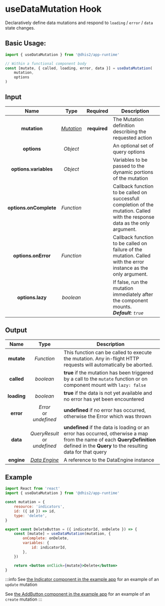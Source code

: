 # useDataMutation Hook

Declaratively define data mutations and respond to `loading` / `error` / `data` state changes.

## Basic Usage:

```jsx
import { useDataMutation } from '@dhis2/app-runtime'

// Within a functional component body
const [mutate, { called, loading, error, data }] = useDataMutation(
    mutation,
    options
)
```

## Input

|          Name          |                Type                |   Required   | Description                                                                                                                   |
| :--------------------: | :--------------------------------: | :----------: | ----------------------------------------------------------------------------------------------------------------------------- |
|      **mutation**      | [_Mutation_](../types/Mutation.md) | **required** | The Mutation definition describing the requested action                                                                       |
|      **options**       |              _Object_              |              | An optional set of query options                                                                                              |
| **options.variables**  |              _Object_              |              | Variables to be passed to the dynamic portions of the mutation                                                                |
| **options.onComplete** |             _Function_             |              | Callback function to be called on successfull completion of the mutation. Called with the response data as the only argument. |
|  **options.onError**   |             _Function_             |              | Callback function to be called on failure of the mutation. Called with the error instance as the only argument.               |
|    **options.lazy**    |             _boolean_              |              | If false, run the mutation immediately after the component mounts.<br/>_**Default**: `true`_                                  |

## Output

|    Name     |                    Type                    | Description                                                                                                                                                                            |
| :---------: | :----------------------------------------: | -------------------------------------------------------------------------------------------------------------------------------------------------------------------------------------- |
| **mutate**  |                 _Function_                 | This function can be called to execute the mutation. Any in-flight HTTP requests will automatically be aborted.                                                                        |
| **called**  |                 _boolean_                  | **true** if the mutation has been triggered by a call to the `mutate` function or on component mount with `lazy: false`                                                                |
| **loading** |                 _boolean_                  | **true** if the data is not yet available and no error has yet been encountered                                                                                                        |
|  **error**  |       _Error_<br/>or<br/>_undefined_       | **undefined** if no error has occurred, otherwise the Error which was thrown                                                                                                           |
|  **data**   |    _QueryResult_<br/>or<br/>_undefined_    | **undefined** if the data is loading or an error has occurred, otherwise a map from the name of each **QueryDefinition** defined in the **Query** to the resulting data for that query |
| **engine**  | [_Data Engine_](../advanced/DataEngine.md) | A reference to the DataEngine instance                                                                                                                                                 |

## Example

```jsx
import React from 'react'
import { useDataMutation } from '@dhis2/app-runtime'

const mutation = {
    resource: 'indicators',
    id: ({ id }) => id,
    type: 'delete',
}

export const DeleteButton = ({ indicatorId, onDelete }) => {
    const [mutate] = useDataMutation(mutation, {
        onComplete: onDelete,
        variables: {
            id: indicatorId,
        },
    })

    return <button onClick={mutate}>Delete</button>
}
```

:::info
See [the Indicator component in the example app](https://github.com/dhis2/app-runtime/blob/master/examples/cra/src/components/Indicator.js) for an example of an `update` mutation

See [the AddButton component in the example app](https://github.com/dhis2/app-runtime/blob/master/examples/cra/src/components/AddButton.js) for an example of an `create` mutation
:::
